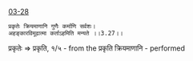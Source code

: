 [03-28](03-28.md)

    प्रकृतेः क्रियमाणानि गुणैः कर्माणि सर्वशः। 
    अहङ्कारविमूढात्मा कर्ताऽहमिति मन्यते ।।3.27।।

प्रकृतेः => प्रकृति, १/५ - from the प्रकृति
क्रियमाणानि - performed
